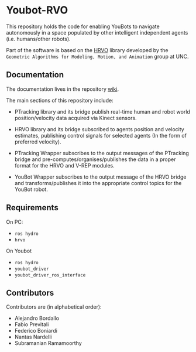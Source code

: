 # Youbot-RVO

This repository holds the code for enabling YouBots to navigate
autonomously in a space populated by other intelligent independent
agents (i.e. humans/other robots).

Part of the software is based on the
[HRVO](http://gamma.cs.unc.edu/HRVO/) library developed by the
`Geometric Algorithms for Modeling, Motion, and Animation` group at
UNC.

## Documentation

The documentation lives in the repository
[wiki](https://github.com/ipab-rad/Youbot-RVO/wiki).

The main sections of this repository include:

 - PTracking library and its bridge publish real-time human
   and robot world position/velocity data acquired via Kinect sensors.
 - HRVO library and its bridge subscribed to agents position
   and velocity estimates, publishing control signals for selected
   agents (In the form of preferred velocity).

 - PTracking Wrapper subscribes to the output messages of the
   PTracking bridge and pre-computes/organises/publishes the data in a
   proper format for the HRVO and V-REP modules.

 - YouBot Wrapper subscribes to the output message of the HRVO
   bridge and transforms/publishes it into the appropriate control
   topics for the YouBot robot.

## Requirements

On PC:
* `ros hydro`
* `hrvo`

On Youbot
* `ros hydro`
* `youbot_driver`
* `youbot_driver_ros_interface`

## Contributors

Contributors are (in alphabetical order):
 * Alejandro Bordallo
 * Fabio Previtali
 * Federico Boniardi
 * Nantas Nardelli
 * Subramanian Ramamoorthy
